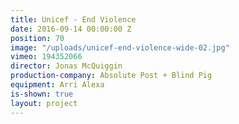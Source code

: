 ```yaml
---
title: Unicef - End Violence
date: 2016-09-14 00:00:00 Z
position: 70
image: "/uploads/unicef-end-violence-wide-02.jpg"
vimeo: 194352066
director: Jonas McQuiggin
production-company: Absolute Post + Blind Pig
equipment: Arri Alexa
is-shown: true
layout: project
---
```


